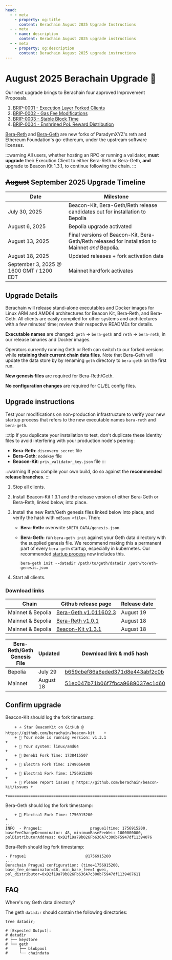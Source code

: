 ```yaml
---
head:
  - - meta
    - property: og:title
      content: Berachain August 2025 Upgrade Instructions
  - - meta
    - name: description
      content: Berachain August 2025 upgrade instructions
  - - meta
    - property: og:description
      content: Berachain August 2025 upgrade instructions
---
```


# August 2025 Berachain Upgrade 🔱

Our next upgrade brings to Berachain four approved Improvement Proposals.

1. [BRIP-0001 - Execution Layer Forked Clients](https://github.com/berachain/BRIPs/blob/main/meta/BRIP-0001.md)
2. [BRIP-0002 - Gas Fee Modifications](https://github.com/berachain/BRIPs/blob/main/meta/BRIP-0002.md)
3. [BRIP-0003 - Stable Block Time](https://github.com/berachain/BRIPs/blob/main/meta/BRIP-0003.md)
4. [BRIP-0004 - Enshrined PoL Reward Distribution](https://github.com/berachain/BRIPs/blob/main/meta/BRIP-0004.md)

[Bera-Reth](https://github.com/berachain/bera-reth) and [Bera-Geth](https://github.com/berachain/bera-geth) are new forks of ParadymXYZ's reth and Ethereum Foundation's go-ethereum, under the upstream software licenses.

:::warning
All users, whether hosting an RPC or running a validator, **must upgrade** their Execution Client to either Bera-Reth or Bera-Geth, **and** upgrade to Beacon Kit 1.3.1, to continue following the chain.
:::

## ~~August~~ September 2025 Upgrade Timeline

| Date                                    | Milestone                                                                                        |
| --------------------------------------- | ------------------------------------------------------------------------------------------------ |
| July 30, 2025                           | Beacon-Kit, Bera-Geth/Reth release candidates out for installation to Bepolia                    |
| August 6, 2025                          | Bepolia upgrade activated                                                                        |
| August 13, 2025                         | Final versions of Beacon-Kit, Bera-Geth/Reth released for installation to Mainnet _and_ Bepolia. |
| August 18, 2025                         | Updated releases + fork activation date                                                          |
| September 3, 2025 @ 1600 GMT / 1200 EDT | Mainnet hardfork activates                                                                       |

## Upgrade Details

Berachain will release stand-alone executables and Docker images for Linux ARM and AMD64 architectures for Beacon Kit, Bera-Reth, and Bera-Geth. All clients are easily compiled for other systems and architectures with a few minutes' time; review their respective READMEs for details.

**Executable names** are changed: `geth` → `bera-geth` and `reth` → `bera-reth`, in our release binaries and Docker images.

Operators currently running Geth or Reth can switch to our forked versions while **retaining their current chain data files**. Note that Bera-Geth will update the data store by by renaming `geth` directory to `bera-geth` on the first run.

**New genesis files** are required for Bera-Reth/Geth.

**No configuration changes** are required for CL/EL config files.

## Upgrade instructions

Test your modifications on non-production infrastructure to verify your new startup process that refers to the new executable names `bera-reth` and `bera-geth`.

:::tip
If you duplicate your installation to test, don't duplicate these identity files to avoid interfering with your production node's peering:

- **Bera-Reth**: `discovery_secret` file
- **Bera-Geth**: `nodekey` file
- **Beacon-Kit**: `priv_validator_key.json` file
  :::

:::warning
If you compile your own build, do so against the **recommended release branches**.
:::

1. Stop all clients.
2. Install Beacon-Kit 1.3.1 and the release version of either Bera-Geth or Bera-Reth, linked below, into place.
3. Install the new Reth/Geth genesis files linked below into place, and verify the hash with `md5sum <file>`. Then:
   - **Bera-Reth:** overwrite `$RETH_DATA/genesis.json`.
   - **Bera-Geth:** run `bera-geth init` against your Geth data directory with the supplied genesis file.
     We recommend making this a permanent part of every `bera-geth` startup, especially in kubernetes. Our recommended [startup process](https://github.com/berachain/guides/tree/main/apps/node-scripts/run-geth.sh) now includes this.

     `bera-geth init --datadir /path/to/geth/datadir /path/to/eth-genesis.json`

4. Start all clients.

### Download links

| Chain             | Github release page                                                                      | Release date |
| ----------------- | ---------------------------------------------------------------------------------------- | ------------ |
| Mainnet & Bepolia | [Bera-Geth v1.011602.3](https://github.com/berachain/bera-geth/releases/tag/v1.011602.3) | August 19    |
| Mainnet & Bepolia | [Bera-Reth v1.0.1](https://github.com/berachain/bera-reth/releases/tag/v1.0.1)           | August 18    |
| Mainnet & Bepolia | [Beacon-Kit v1.3.1](https://github.com/berachain/beacon-kit/releases/tag/v1.3.1)         | August 18    |

| Bera-Reth/Geth Genesis File | Updated   | Download link & md5 hash                                                                                                        |
| --------------------------- | --------- | ------------------------------------------------------------------------------------------------------------------------------- |
| Bepolia                     | July 29   | [b659cbef86a6eded371d8e443abf2c0b](https://raw.githubusercontent.com/berachain/beacon-kit/refs/tags/v1.3.1/testing/networks/80069/eth-genesis.json) |
| Mainnet                     | August 18 | [51ec047b71b06f7fbca9689037ec1d60](https://raw.githubusercontent.com/berachain/beacon-kit/refs/tags/v1.3.1/testing/networks/80094/eth-genesis.json) |

## Confirm upgrade

Beacon-Kit should log the fork timestamp:

```txt{6}
 	+ ⭐️ Star BeaconKit on GitHub @ https://github.com/berachain/beacon-kit    +
 	+ 🧩 Your node is running version: v1.3.1                                  +
 	+ 💾 Your system: linux/amd64                                              +
 	+ 🍴 Deneb1 Fork Time: 1738415507                                          +
 	+ 🍴 Electra Fork Time: 1749056400                                         +
 	+ 🍴 Electra1 Fork Time: 1756915200                                        +
 	+ 🦺 Please report issues @ https://github.com/berachain/beacon-kit/issues +
 	+==========================================================================+
```

Bera-Geth should log the fork timestamp:

```txt{1}
	+ 🍴 Electra1 Fork Time: 1756915200                                        +
...
INFO  - Prague1:                     prague1(time: 1756915200, baseFeeChangeDenominator: 48, minimumBaseFeeWei: 1000000000, polDistributorAddress: 0xD2f19a79b026Fb636A7c300bF5947df11394076
```

Bera-Reth should log fork timestamp:

```txt{3}
- Prague1                          @1756915200
...
Berachain Prague1 configuration: {time=1756915200, base_fee_denominator=48, min_base_fee=1 gwei, pol_distributor=0xD2f19a79b026Fb636A7c300bF5947df113940761}
```

## FAQ

Where's my Geth data directory?

The geth `datadir` should contain the following directories:

```bash-vue{4-8}
tree datadir;

# [Expected Output]:
# datadir
# ├── keystore
# └── geth
#     ├── blobpool
#     └── chaindata
```
